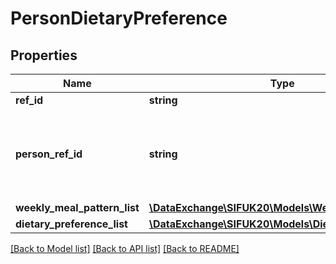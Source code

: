 # PersonDietaryPreference

## Properties
Name | Type | Description | Notes
------------ | ------------- | ------------- | -------------
**ref_id** | **string** |  | 
**person_ref_id** | **string** | The ID (GUID) of the person to whom the Dietary preference is linked. | 
**weekly_meal_pattern_list** | [**\DataExchange\SIFUK20\Models\WeeklyMealPattern[]**](WeeklyMealPattern.md) |  | [optional] 
**dietary_preference_list** | [**\DataExchange\SIFUK20\Models\DietaryPreference[]**](DietaryPreference.md) |  | [optional] 

[[Back to Model list]](../README.md#documentation-for-models) [[Back to API list]](../README.md#documentation-for-api-endpoints) [[Back to README]](../README.md)



